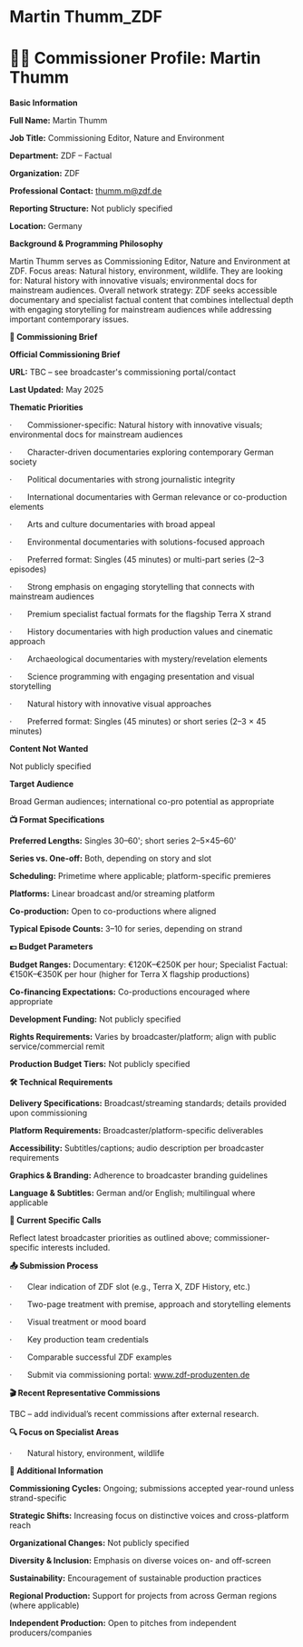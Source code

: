 # Martin Thumm_ZDF

# 🧑‍💼 Commissioner Profile: Martin Thumm

**Basic Information**

**Full Name:** Martin Thumm

**Job Title:** Commissioning Editor, Nature and Environment

**Department:** ZDF – Factual

**Organization:** ZDF

**Professional Contact:** thumm.m@zdf.de

**Reporting Structure:** Not publicly specified

**Location:** Germany

**Background & Programming Philosophy**

Martin Thumm serves as Commissioning Editor, Nature and Environment at ZDF. Focus areas: Natural history, environment, wildlife. They are looking for: Natural history with innovative visuals; environmental docs for mainstream audiences. Overall network strategy: ZDF seeks accessible documentary and specialist factual content that combines intellectual depth with engaging storytelling for mainstream audiences while addressing important contemporary issues.

**📄 Commissioning Brief**

**Official Commissioning Brief**

**URL:** TBC – see broadcaster's commissioning portal/contact

**Last Updated:** May 2025

**Thematic Priorities**

·       Commissioner-specific: Natural history with innovative visuals; environmental docs for mainstream audiences

·       Character-driven documentaries exploring contemporary German society

·       Political documentaries with strong journalistic integrity

·       International documentaries with German relevance or co-production elements

·       Arts and culture documentaries with broad appeal

·       Environmental documentaries with solutions-focused approach

·       Preferred format: Singles (45 minutes) or multi-part series (2–3 episodes)

·       Strong emphasis on engaging storytelling that connects with mainstream audiences

·       Premium specialist factual formats for the flagship Terra X strand

·       History documentaries with high production values and cinematic approach

·       Archaeological documentaries with mystery/revelation elements

·       Science programming with engaging presentation and visual storytelling

·       Natural history with innovative visual approaches

·       Preferred format: Singles (45 minutes) or short series (2–3 × 45 minutes)

**Content Not Wanted**

Not publicly specified

**Target Audience**

Broad German audiences; international co-pro potential as appropriate

**📺 Format Specifications**

**Preferred Lengths:** Singles 30–60'; short series 2–5×45–60'

**Series vs. One-off:** Both, depending on story and slot

**Scheduling:** Primetime where applicable; platform-specific premieres

**Platforms:** Linear broadcast and/or streaming platform

**Co-production:** Open to co-productions where aligned

**Typical Episode Counts:** 3–10 for series, depending on strand

**💷 Budget Parameters**

**Budget Ranges:** Documentary: €120K–€250K per hour; Specialist Factual: €150K–€350K per hour (higher for Terra X flagship productions)

**Co-financing Expectations:** Co-productions encouraged where appropriate

**Development Funding:** Not publicly specified

**Rights Requirements:** Varies by broadcaster/platform; align with public service/commercial remit

**Production Budget Tiers:** Not publicly specified

**🛠️ Technical Requirements**

**Delivery Specifications:** Broadcast/streaming standards; details provided upon commissioning

**Platform Requirements:** Broadcaster/platform-specific deliverables

**Accessibility:** Subtitles/captions; audio description per broadcaster requirements

**Graphics & Branding:** Adherence to broadcaster branding guidelines

**Language & Subtitles:** German and/or English; multilingual where applicable

**📢 Current Specific Calls**

Reflect latest broadcaster priorities as outlined above; commissioner-specific interests included.

**📤 Submission Process**

·       Clear indication of ZDF slot (e.g., Terra X, ZDF History, etc.)

·       Two-page treatment with premise, approach and storytelling elements

·       Visual treatment or mood board

·       Key production team credentials

·       Comparable successful ZDF examples

·       Submit via commissioning portal: www.zdf-produzenten.de

**🎬 Recent Representative Commissions**

TBC – add individual’s recent commissions after external research.

**🔍 Focus on Specialist Areas**

·       Natural history, environment, wildlife

**📅 Additional Information**

**Commissioning Cycles:** Ongoing; submissions accepted year-round unless strand-specific

**Strategic Shifts:** Increasing focus on distinctive voices and cross-platform reach

**Organizational Changes:** Not publicly specified

**Diversity & Inclusion:** Emphasis on diverse voices on- and off-screen

**Sustainability:** Encouragement of sustainable production practices

**Regional Production:** Support for projects from across German regions (where applicable)

**Independent Production:** Open to pitches from independent producers/companies